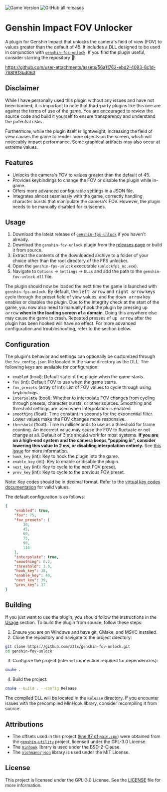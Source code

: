 ![Game Version](https://img.shields.io/badge/release-version%205.1-brightgreen)
![GitHub all releases](https://img.shields.io/github/downloads/z3lx/genshin-fov-unlock/total)

# Genshin Impact FOV Unlocker
A plugin for Genshin Impact that unlocks the camera's field of view (FOV) to values greater than the default of 45. It includes a DLL designed to be used in conjunction with [`genshin-fps-unlock`](https://github.com/34736384/genshin-fps-unlock). If you find the plugin useful, consider starring the repository 🌟!

https://github.com/user-attachments/assets/56a11762-ebd2-4093-8c1d-768f913bd063

## Disclaimer
While I have personally used this plugin without any issues and have not been banned, it is important to note that third-party plugins like this one are against the terms of use of the game. You are encouraged to review the source code and build it yourself to ensure transparency and understand the potential risks.

Furthermore, while the plugin itself is lightweight, increasing the field of view causes the game to render more objects on the screen, which will noticeably impact performance. Some graphical artifacts may also occur at extreme values.

## Features
- Unlocks the camera's FOV to values greater than the default of 45.
- Provides keybindings to change the FOV or disable the plugin while in-game.
- Offers more advanced configurable settings in a JSON file.
- Integrates almost seamlessly with the game, correctly handling character bursts that manipulate the camera's FOV. However, the plugin needs to be manually disabled for cutscenes.

## Usage
1. Download the latest release of [`genshin-fps-unlock`](https://github.com/34736384/genshin-fps-unlock/releases) if you haven't already.
2. Download the `genshin-fov-unlock` plugin from the [releases page](https://github.com/z3lx/genshin-fov-unlock/releases) or build it from source. 
3. Extract the contents of the downloaded archive to a folder of your choice other than the root directory of the FPS unlocker.
4. Open the `genshin-fps-unlock` executable (`unlockfps_nc.exe`).
5. Navigate to `Options` → `Settings` → `DLLs` and add the path to the `genshin-fov-unlock.dll` file.

The plugin should now be loaded the next time the game is launched with `genshin-fps-unlock`. By default, the <kbd>left arrow</kbd> and <kbd>right arrow</kbd> keys cycle through the preset field of view values, and the <kbd>down arrow</kbd> key enables or disables the plugin. Due to the integrity check at the start of the game, you now also need to manually hook the plugin by pressing <kbd>up arrow</kbd> **when in the loading screen of a domain**. Doing this anywhere else may cause the game to crash. Repeated presses of <kbd>up arrow</kbd> after the plugin has been hooked will have no effect. For more advanced configuration and troubleshooting, refer to the section below.

## Configuration
The plugin's behavior and settings can optionally be customized through the `fov_config.json` file located in the same directory as the DLL. The following keys are available for configuration:

- `enabled` (bool): Default state of the plugin when the game starts.
- `fov` (int): Default FOV to use when the game starts.
- `fov_presets` (array of int): List of FOV values to cycle through using keybindings.
- `interpolate` (bool): Whether to interpolate FOV changes from cycling through presets, character bursts, or other sources. Smoothing and threshold settings are used when interpolation is enabled.
- `smoothing` (float): Time constant in seconds for the exponential filter. Lower values make the FOV changes more responsive.
- `threshold` (float): Time in milliseconds to use as a threshold for frame counting. An incorrect value may cause the FOV to fluctuate or not change at all. Default of 3 ms should work for most systems. **If you are on a high-end system and the camera keeps "popping in", consider lowering this value to 2 ms, or disabling interpolation entirely.** See [this issue](https://github.com/z3lx/genshin-fov-unlock/issues/2) for more information.
- `hook_key` (int): Key to hook the plugin into the game. 
- `enable_key` (int): Key to enable or disable the plugin.
- `next_key` (int): Key to cycle to the next FOV preset.
- `prev_key` (int): Key to cycle to the previous FOV preset.

Note: Key codes should be in decimal format. Refer to the [virtual key codes documentation](https://learn.microsoft.com/en-us/windows/win32/inputdev/virtual-key-codes) for valid values.

The default configuration is as follows:

```json
{
    "enabled": true,
    "fov": 75,
    "fov_presets": [
        30,
        45,
        60,
        75,
        90,
        110
    ],
    "interpolate": true,
    "smoothing": 0.2,
    "threshold": 3.0,
    "hook_key": 38,
    "enable_key": 40,
    "next_key": 39,
    "prev_key": 37
}
```

## Building
If you just want to use the plugin, you should follow the instructions in the [Usage](#usage) section. To build the plugin from source, follow these steps:

1. Ensure you are on Windows and have git, CMake, and MSVC installed.
2. Clone the repository and navigate to the project directory:
```bash
git clone https://github.com/z3lx/genshin-fov-unlock.git
cd genshin-fov-unlock
```
3. Configure the project (internet connection required for dependencies):
```bash
cmake .
```
4. Build the project:
```bash
cmake --build . --config Release
```

The compiled DLL will be located in the `Release` directory. If you encounter issues with the precompiled MinHook library, consider recompiling it from source.

## Attributions
- The offsets used in this project ([line 87 of `main.cpp`](https://github.com/z3lx/genshin-fov-unlock/blob/main/src/main.cpp#L87)) were obtained from the [`genshin-utility`](https://github.com/lanylow/genshin-utility) project, licensed under the GPL-3.0 License.
- The [`minhook`](https://github.com/TsudaKageyu/minhook) library is used under the BSD-2-Clause.
- The [`nlohmann/json`](https://github.com/nlohmann/json) library is used under the MIT License.

## License
This project is licensed under the GPL-3.0 License. See the [LICENSE](LICENSE) file for more information.
